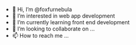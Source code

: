 - 👋 Hi, I’m @foxfurnebula
- 👀 I’m interested in web app development
- 🌱 I’m currently learning front end development
- 💞️ I’m looking to collaborate on ...
- 📫 How to reach me ...

<!---
foxfurnebula/foxfurnebula is a ✨ special ✨ repository because its `README.md` (this file) appears on your GitHub profile.
You can click the Preview link to take a look at your changes.
--->
